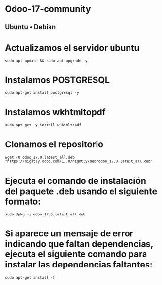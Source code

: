 # Odoo-17-community

## Ubuntu • Debian

# Actualizamos el servidor ubuntu
```
sudo apt update && sudo apt upgrade -y
```

# Instalamos POSTGRESQL
```
sudo apt-get install postgresql -y
```

# Instalamos wkhtmltopdf
```
sudo apt-get -y install wkhtmltopdf
```

# Clonamos el repositorio
```
wget -O odoo_17.0.latest_all.deb "https://nightly.odoo.com/17.0/nightly/deb/odoo_17.0.latest_all.deb"
```


# Ejecuta el comando de instalación del paquete .deb usando el siguiente formato:
```
sudo dpkg -i odoo_17.0.latest_all.deb
```

# Si aparece un mensaje de error indicando que faltan dependencias, ejecuta el siguiente comando para instalar las dependencias faltantes:
```
sudo apt-get install -f
```
